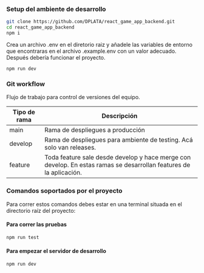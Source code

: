 ### Setup del ambiente de desarrollo

```bash
git clone https://github.com/DPLATA/react_game_app_backend.git
cd react_game_app_backend
npm i
```

Crea un archivo .env en el diretorio raiz y añadele las variables de entorno que encontraras en el archivo .example.env con un valor adecuado. Después debería funcionar el proyecto.


```
npm run dev
```

### Git workflow

Flujo de trabajo para control de versiones del equipo.

| Tipo de rama | Descripción |
| ------------- | ------------- |
| main  | Rama de despliegues a producción  |
| develop  | Rama de despliegues para ambiente de testing. Acá solo van releases.  |
| feature  | Toda feature sale desde develop y hace merge con develop. En estas ramas se desarrollan features de la aplicación.  |

### Comandos soportados por el proyecto

Para correr estos comandos debes estar en una terminal situada en el directorio raíz del proyecto:


#### Para correr las pruebas

```bash
npm run test
```

#### Para empezar el servidor de desarrollo

```bash
npm run dev
```